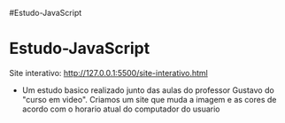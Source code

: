 #Estudo-JavaScript
# Estudo-JavaScript

Site interativo: http://127.0.0.1:5500/site-interativo.html
- Um estudo basico realizado junto das aulas do professor Gustavo do "curso em video". Criamos um site que muda a imagem e as cores de acordo com o horario atual do computador do usuario
